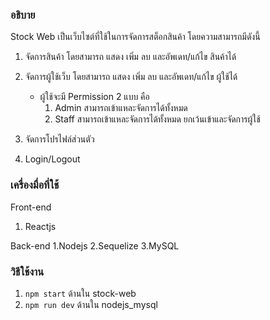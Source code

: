 ### อธิบาย ###
Stock Web เป็นเว็บไซต์ที่ใช้ในการจัดการสต็อกสินค้า โดยความสามารถมีดังนี้
1. จัดการสินค้า โดยสามารถ แสดง เพิ่ม ลบ และอัพเดท/แก้ไข สินค้าได้
2. จัดการผู้ใช้เว็บ โดยสามารถ แสดง เพิ่ม ลบ และอัพเดท/แก้ไข ผู้ใช้ได้
   - ผู้ใช้จะมี Permission 2 แบบ คือ
      1. Admin สามารถเข้าแหละจัดการได้ทั้งหมด
      2. Staff สามารถเข้าแหละจัดการได้ทั้งหมด ยกเว้นเข้าและจัดการผู้ใช้
      
3. จัดการโปรไฟล์ส่วนตัว
4. Login/Logout

### เครื่องมื่อที่ใช้ ###
Front-end
1. Reactjs

Back-end
1.Nodejs
2.Sequelize
3.MySQL

### วิธีใช้งาน ###
1. `npm start` ด้านใน stock-web
2. `npm run dev` ด้านใน nodejs_mysql
